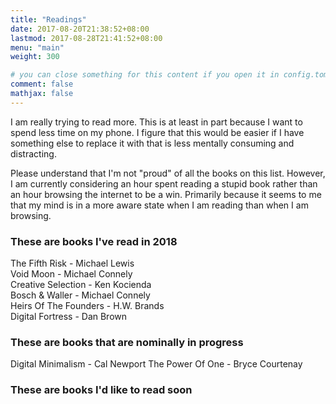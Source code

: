 ```yaml
---
title: "Readings"
date: 2017-08-20T21:38:52+08:00
lastmod: 2017-08-28T21:41:52+08:00
menu: "main"
weight: 300

# you can close something for this content if you open it in config.toml.
comment: false
mathjax: false
---
```


I am really trying to read more. This is at least in part because I want to spend less time on my phone. I figure that this would be easier if I have something else to replace it with that is less mentally consuming and distracting.

Please understand that I'm not "proud" of all the books on this list. However, I am currently considering an hour spent reading a stupid book rather than an hour browsing the internet to be a win. Primarily because it seems to me that my mind is in a more aware state when I am reading than when I am browsing.

### These are books I've read in 2018

The Fifth Risk - Michael Lewis  
Void Moon - Michael Connely  
Creative Selection - Ken Kocienda  
Bosch & Waller - Michael Connely  
Heirs Of The Founders - H.W. Brands  
Digital Fortress - Dan Brown  

### These are books that are nominally in progress

Digital Minimalism - Cal Newport
The Power Of One - Bryce Courtenay

### These are books I'd like to read soon
